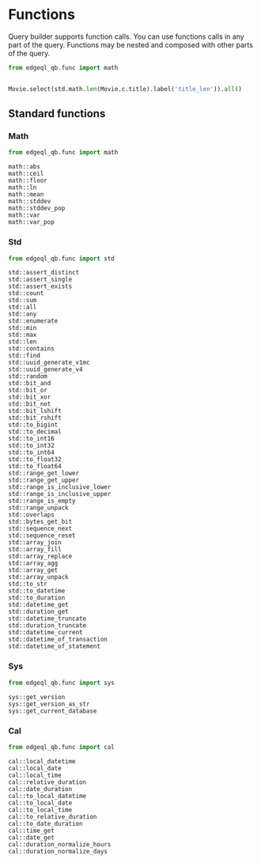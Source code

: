 # Functions

Query builder supports function calls. You can use functions calls in any part of the query. 
Functions may be nested and composed with other parts of the query.

```python
from edgeql_qb.func import math


Movie.select(std.math.len(Movie.c.title).label('title_len')).all()
```

## Standard functions

### Math

```python
from edgeql_qb.func import math
```

    math::abs
    math::ceil
    math::floor
    math::ln
    math::mean
    math::stddev
    math::stddev_pop
    math::var
    math::var_pop

### Std

```python
from edgeql_qb.func import std
```
    std::assert_distinct
    std::assert_single
    std::assert_exists
    std::count
    std::sum
    std::all
    std::any
    std::enumerate
    std::min
    std::max
    std::len
    std::contains
    std::find
    std::uuid_generate_v1mc
    std::uuid_generate_v4
    std::random
    std::bit_and
    std::bit_or
    std::bit_xor
    std::bit_not
    std::bit_lshift
    std::bit_rshift
    std::to_bigint
    std::to_decimal
    std::to_int16
    std::to_int32
    std::to_int64
    std::to_float32
    std::to_float64
    std::range_get_lower
    std::range_get_upper
    std::range_is_inclusive_lower
    std::range_is_inclusive_upper
    std::range_is_empty
    std::range_unpack
    std::overlaps
    std::bytes_get_bit
    std::sequence_next
    std::sequence_reset
    std::array_join
    std::array_fill
    std::array_replace
    std::array_agg
    std::array_get
    std::array_unpack
    std::to_str
    std::to_datetime
    std::to_duration
    std::datetime_get
    std::duration_get
    std::datetime_truncate
    std::duration_truncate
    std::datetime_current
    std::datetime_of_transaction
    std::datetime_of_statement

### Sys

```python
from edgeql_qb.func import sys
```

    sys::get_version
    sys::get_version_as_str
    sys::get_current_database

### Cal

```python
from edgeql_qb.func import cal
```

    cal::local_datetime
    cal::local_date
    cal::local_time
    cal::relative_duration
    cal::date_duration
    cal::to_local_datetime
    cal::to_local_date
    cal::to_local_time
    cal::to_relative_duration
    cal::to_date_duration
    cal::time_get
    cal::date_get
    cal::duration_normalize_hours
    cal::duration_normalize_days

